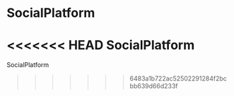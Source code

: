 # SocialPlatform
<<<<<<< HEAD
SocialPlatform
=======
SocialPlatform
>>>>>>> 6483a1b722ac52502291284f2bcbb639d66d233f
